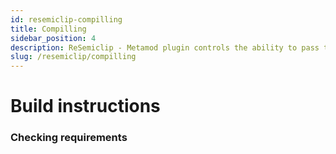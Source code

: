 ```yaml
---
id: resemiclip-compilling
title: Compilling
sidebar_position: 4
description: ReSemiclip - Metamod plugin controls the ability to pass through players. The module Semiclip by `joaquimandrade` was used as a reference.
slug: /resemiclip/compilling
---
```


<head>
  <title>ReSemiclip: Compilling | ReHLDS</title>
</head>

# Build instructions

### Checking requirements
